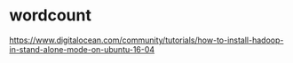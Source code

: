 wordcount
=========

https://www.digitalocean.com/community/tutorials/how-to-install-hadoop-in-stand-alone-mode-on-ubuntu-16-04